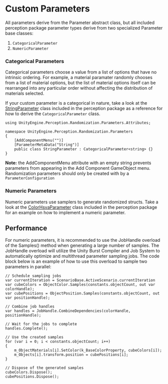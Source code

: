 # Custom Parameters

All parameters derive from the Parameter abstract class, but all included perception package parameter types derive from two specialized Parameter base classes:
1. `CategoricalParameter`
2. `NumericParameter`

### Categorical Parameters

Categorical parameters choose a value from a list of options that have no intrinsic ordering. For example, a material paramater randomly chooses from a list of material options, but the list of material options itself can be rearranged into any particular order without affecting the distribution of materials selected.

If your custom parameter is a categorical in nature, take a look at the [StringParameter]() class included in the perception package as a reference for how to derive the `CategoricalParameter` class.
```
using UnityEngine.Perception.Randomization.Parameters.Attributes;

namespace UnityEngine.Perception.Randomization.Parameters
{
    [AddComponentMenu("")]
    [ParameterMetaData("String")]
    public class StringParameter : CategoricalParameter<string> {}
}
```

**Note:** the AddComponentMenu attribute with an empty string prevents parameters from appearing in the Add Component GameObject menu. Randomization parameters should only be created with by a `ParameterConfiguration`

### Numeric Parameters

Numeric parameters use samplers to generate randomized structs. Take a look at the [ColorHsvaParameter]() class included in the perception package for an example on how to implement a numeric parameter.

## Performance
For numeric parameters, it is recommended to use the JobHandle overload of the Samples() method when generating a large number of samples. The JobHandle overload will utilize the Unity Burst Compiler and Job System to automatically optimize and multithread parameter sampling jobs. The code block below is an example of how to use this overload to sample two parameters in parallel:
```
// Schedule sampling jobs
var currentIteration = ScenarioBase.ActiveScenario.currentIteration
var cubeColors = ObjectColor.Samples(constants.objectCount, out var colorHandle);
var cubePositions = ObjectPosition.Samples(constants.objectCount, out var positionHandle);

// Combine job handles
var handles = JobHandle.CombineDependencies(colorHandle, positionHandle);

// Wait for the jobs to complete
handles.Complete();

// Use the created samples
for (var i = 0; i < constants.objectCount; i++)
{
    m_ObjectMaterials[i].SetColor(k_BaseColorProperty, cubeColors[i]);
    m_Objects[i].transform.position = cubePositions[i];
}

// Dispose of the generated samples
cubeColors.Dispose();
cubePositions.Dispose();
```

